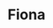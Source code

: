 ---
home: true
title: Fiona
icon: home
heroImage: /logo.png
bgImage: /seacover.JPG
bgImageDark: /seacover.JPG
heroFullScreen: true
bgImageStyle:
    background-attachment: fixed
heroText: Fiona的生活
tagline: 英语｜编程｜旅行｜摄影
actions:
    - text: 过去
      link: /zh/memoirs.html
      type: primary

    - text: 未来
      link: /
  
highlights:
    - header: 每一天都在旅行
      image: #
      bgImage: /seacover.JPG
      bgImageDark: /seacover.JPG
      heroFullScreen: true
      highlights: 
          - title: 遇见
          - title: 未来如期进行

    - header: 享受生活 从不错过
      description: 喜欢的事物一次一点点
      image: #
      bgImage: /seacover.JPG
      bgImageDark: /seacover.JPG
      bgImageStyle:
          background-repeat: repeat
          background-size: initial
      features:
          - title: 西安
            icon: haixian
            details: 古迹｜美食｜潮流
            link: #

          - title: 厦门
            icon: haitan
            details: 植物｜建筑｜海鲜
            link: #
          
          - title: 三亚
            icon: haibin
            details: 冲浪｜桨板｜甜食杂粮
            link: #

    - header: 记录美好瞬间
      description: 留下永恒的美
      image: #
      bgImage: /seacover.JPG
      bgImageDark: /seacover.JPG
      highlights:
          - title: 风景
            icon: caijing2
            details: 绿意｜绚烂的颜色｜黑白
            link: #

          - title: 街拍
            icon: hbase
            details: 车来车往｜街边小店｜熙熙攘攘
            link: #
          
          - title: 静态建筑
            icon: haitunhei
            details: 生活化场景｜另类建筑
            link: #
          
          - title: 人们
            icon: icon-test
            details: 抓拍｜匆忙过客｜美丽的人
            link: #
---